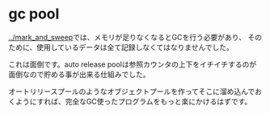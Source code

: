 # gc pool

[../mark_and_sweep](mark_and_sweep)では、メモリが足りなくなるとGCを行う必要があり、
そのために、使用しているデータは全て記録しなくてはなりませんでした。

これは面倒です。auto release poolは参照カウンタの上下をイチイチするのが面倒なので貯める事が出来る仕組みでした。

オートリリースプールのようなオブジェクトプールを作ってそこに溜め込んでおくようにすれば、完全なGC使ったプログラムをもっと楽にかけるはずです。
